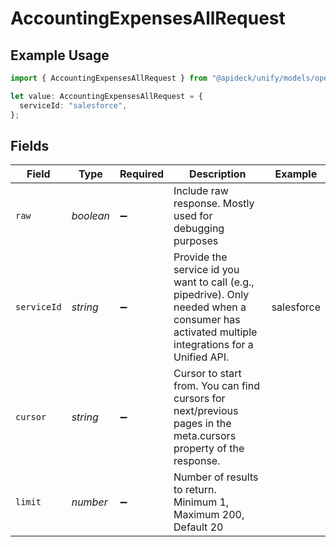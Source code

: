 # AccountingExpensesAllRequest

## Example Usage

```typescript
import { AccountingExpensesAllRequest } from "@apideck/unify/models/operations";

let value: AccountingExpensesAllRequest = {
  serviceId: "salesforce",
};
```

## Fields

| Field                                                                                                                                         | Type                                                                                                                                          | Required                                                                                                                                      | Description                                                                                                                                   | Example                                                                                                                                       |
| --------------------------------------------------------------------------------------------------------------------------------------------- | --------------------------------------------------------------------------------------------------------------------------------------------- | --------------------------------------------------------------------------------------------------------------------------------------------- | --------------------------------------------------------------------------------------------------------------------------------------------- | --------------------------------------------------------------------------------------------------------------------------------------------- |
| `raw`                                                                                                                                         | *boolean*                                                                                                                                     | :heavy_minus_sign:                                                                                                                            | Include raw response. Mostly used for debugging purposes                                                                                      |                                                                                                                                               |
| `serviceId`                                                                                                                                   | *string*                                                                                                                                      | :heavy_minus_sign:                                                                                                                            | Provide the service id you want to call (e.g., pipedrive). Only needed when a consumer has activated multiple integrations for a Unified API. | salesforce                                                                                                                                    |
| `cursor`                                                                                                                                      | *string*                                                                                                                                      | :heavy_minus_sign:                                                                                                                            | Cursor to start from. You can find cursors for next/previous pages in the meta.cursors property of the response.                              |                                                                                                                                               |
| `limit`                                                                                                                                       | *number*                                                                                                                                      | :heavy_minus_sign:                                                                                                                            | Number of results to return. Minimum 1, Maximum 200, Default 20                                                                               |                                                                                                                                               |